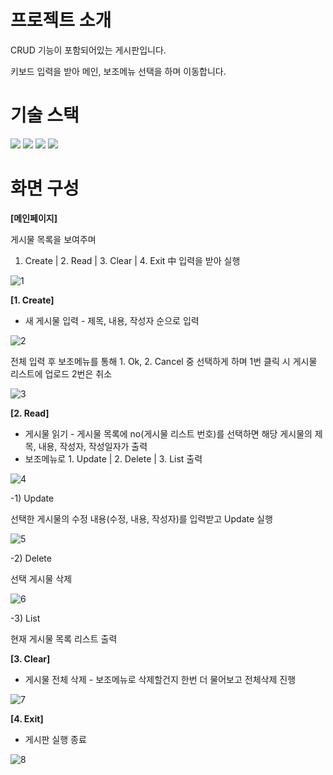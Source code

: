 # 프로젝트 소개



CRUD 기능이 포함되어있는 게시판입니다.

키보드 입력을 받아 메인, 보조메뉴 선택을 하며 이동합니다.

# 기술 스택
<img src="https://img.shields.io/badge/Java-007396?style=for-the-badge&logo=Java&logoColor=white">
<img src="https://img.shields.io/badge/MariaDB-003545?style=for-the-badge&logo=MariaDB&logoColor=white">
<img src="https://img.shields.io/badge/IntelliJIDEA-000000?style=for-the-badge&logo=IntelliJIDEA&logoColor=white">
<img src="https://img.shields.io/badge/MySQL-4479A1?style=for-the-badge&logo=MySQL&logoColor=white">



# 화면 구성



**[메인페이지]**

게시물 목록을 보여주며

1. Create | 2. Read | 3. Clear | 4. Exit 中 입력을 받아 실행
 
![1](https://github.com/jyeeeh/Project/assets/145963612/39e9a043-db1a-4dbd-bc87-fdc75888078b)

**[1. Create]**

- 새 게시물 입력 - 제목, 내용, 작성자 순으로 입력

![2](https://github.com/jyeeeh/Project/assets/145963612/4a1f98cc-130b-4a51-8175-d7c8ab1d6bc2)

전체 입력 후 보조메뉴를 통해 1. Ok, 2. Cancel 중 선택하게 하며 1번 클릭 시 게시물 리스트에 업로드 2번은 취소

![3](https://github.com/jyeeeh/Project/assets/145963612/f30bf309-255b-486a-9a74-e14fa47ca061)

**[2. Read]**

- 게시물 읽기 - 게시물 목록에 no(게시물 리스트 번호)를 선택하면 해당 게시물의 제목, 내용, 작성자, 작성일자가 출력
- 보조메뉴로 1. Update | 2. Delete | 3. List 출력

![4](https://github.com/jyeeeh/Project/assets/145963612/594c7ea6-f2fe-4594-b51c-5768e38664ba)

-1) Update 

선택한 게시물의 수정 내용(수정, 내용, 작성자)를 입력받고 Update 실행

![5](https://github.com/jyeeeh/Project/assets/145963612/dff98313-f11a-4be1-84b9-84aa5fdb8d9b)

-2) Delete 

선택 게시물 삭제

![6](https://github.com/jyeeeh/Project/assets/145963612/e56d163f-68de-4325-b94e-3c197dfc0c69)

-3) List

현재 게시물 목록 리스트 출력

**[3. Clear]**

- 게시물 전체 삭제 - 보조메뉴로 삭제할건지 한번 더 물어보고 전체삭제 진행

![7](https://github.com/jyeeeh/Project/assets/145963612/72a022fb-ef92-45a1-89d4-57b7ea9ba7fb)

**[4. Exit]**

- 게시판 실행 종료

![8](https://github.com/jyeeeh/Project/assets/145963612/87b3eaf6-a5ef-46cd-8d32-d2103954be82)
